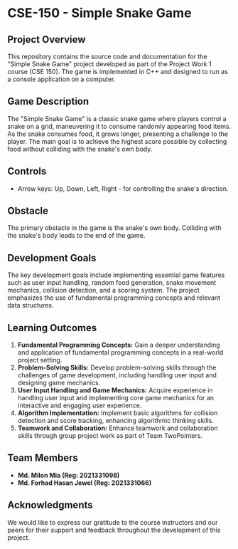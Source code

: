 # CSE-150 - Simple Snake Game

## Project Overview

This repository contains the source code and documentation for the "Simple Snake Game" project developed as part of the Project Work 1 course (CSE 150). The game is implemented in C++ and designed to run as a console application on a computer.

## Game Description

The "Simple Snake Game" is a classic snake game where players control a snake on a grid, maneuvering it to consume randomly appearing food items. As the snake consumes food, it grows longer, presenting a challenge to the player. The main goal is to achieve the highest score possible by collecting food without colliding with the snake's own body.

## Controls

- Arrow keys: Up, Down, Left, Right - for controlling the snake's direction.

## Obstacle

The primary obstacle in the game is the snake's own body. Colliding with the snake's body leads to the end of the game.

## Development Goals

The key development goals include implementing essential game features such as user input handling, random food generation, snake movement mechanics, collision detection, and a scoring system. The project emphasizes the use of fundamental programming concepts and relevant data structures.

## Learning Outcomes

1. **Fundamental Programming Concepts:** Gain a deeper understanding and application of fundamental programming concepts in a real-world project setting.
2. **Problem-Solving Skills:** Develop problem-solving skills through the challenges of game development, including handling user input and designing game mechanics.
3. **User Input Handling and Game Mechanics:** Acquire experience in handling user input and implementing core game mechanics for an interactive and engaging user experience.
4. **Algorithm Implementation:** Implement basic algorithms for collision detection and score tracking, enhancing algorithmic thinking skills.
5. **Teamwork and Collaboration:** Enhance teamwork and collaboration skills through group project work as part of Team TwoPointers.

## Team Members

- **Md. Milon Mia (Reg: 2021331098)**
- **Md. Forhad Hasan Jewel (Reg: 2021331066)**


## Acknowledgments

We would like to express our gratitude to the course instructors and our peers for their support and feedback throughout the development of this project.
